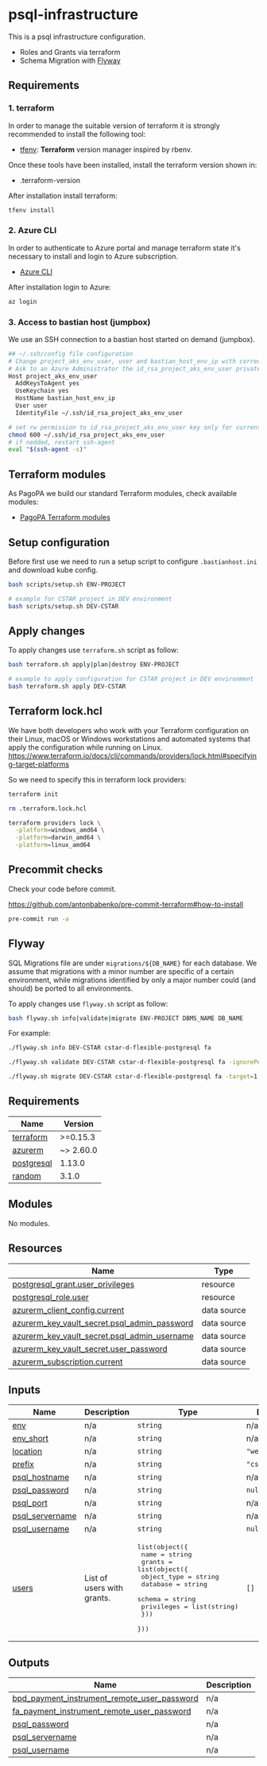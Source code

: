 # psql-infrastructure

This is a psql infrastructure configuration.

- Roles and Grants via terraform
- Schema Migration with [Flyway](https://flywaydb.org/documentation/concepts/migrations.html)

## Requirements

### 1. terraform

In order to manage the suitable version of terraform it is strongly recommended to install the following tool:

- [tfenv](https://github.com/tfutils/tfenv): **Terraform** version manager inspired by rbenv.

Once these tools have been installed, install the terraform version shown in:

- .terraform-version

After installation install terraform:

```sh
tfenv install
```

### 2. Azure CLI

In order to authenticate to Azure portal and manage terraform state it's necessary to install and login to Azure subscription.

- [Azure CLI](https://docs.microsoft.com/it-it/cli/azure/install-azure-cli)

After installation login to Azure:

```sh
az login
```

### 3. Access to bastian host (jumpbox)

We use an SSH connection to a bastian host started on demand (jumpbox).

```sh
## ~/.ssh/config file configuration
# Change project_aks_env_user, user and bastian_host_env_ip with correct values
# Ask to an Azure Administrator the id_rsa_project_aks_env_user private key
Host project_aks_env_user
  AddKeysToAgent yes
  UseKeychain yes
  HostName bastian_host_env_ip
  User user
  IdentityFile ~/.ssh/id_rsa_project_aks_env_user
```

```sh
# set rw permission to id_rsa_project_aks_env_user key only for current user
chmod 600 ~/.ssh/id_rsa_project_aks_env_user
# if nedded, restart ssh-agent
eval "$(ssh-agent -s)"
```

## Terraform modules

As PagoPA we build our standard Terraform modules, check available modules:

- [PagoPA Terraform modules](https://github.com/search?q=topic%3Aterraform-modules+org%3Apagopa&type=repositories)

## Setup configuration

Before first use we need to run a setup script to configure `.bastianhost.ini` and download kube config.

```sh
bash scripts/setup.sh ENV-PROJECT

# example for CSTAR project in DEV environment
bash scripts/setup.sh DEV-CSTAR
```

## Apply changes

To apply changes use `terraform.sh` script as follow:

```sh
bash terraform.sh apply|plan|destroy ENV-PROJECT

# example to apply configuration for CSTAR project in DEV environment
bash terraform.sh apply DEV-CSTAR
```

## Terraform lock.hcl

We have both developers who work with your Terraform configuration on their Linux, macOS or Windows workstations and automated systems that apply the configuration while running on Linux.
<https://www.terraform.io/docs/cli/commands/providers/lock.html#specifying-target-platforms>

So we need to specify this in terraform lock providers:

```sh
terraform init

rm .terraform.lock.hcl

terraform providers lock \
  -platform=windows_amd64 \
  -platform=darwin_amd64 \
  -platform=linux_amd64
```

## Precommit checks

Check your code before commit.

<https://github.com/antonbabenko/pre-commit-terraform#how-to-install>

```sh
pre-commit run -a
```

## Flyway

SQL Migrations file are under `migrations/${DB_NAME}` for each database.
We assume that migrations with a minor number are specific of a certain environment,
while migrations identified by only a major number could (and should) be ported to all environments.

To apply changes use `flyway.sh` script as follow:

```sh
bash flyway.sh info|validate|migrate ENV-PROJECT DBMS_NAME DB_NAME
```

For example:

```sh
./flyway.sh info DEV-CSTAR cstar-d-flexible-postgresql fa
```

```sh
./flyway.sh validate DEV-CSTAR cstar-d-flexible-postgresql fa -ignorePendingMigrations=true
```

```sh
./flyway.sh migrate DEV-CSTAR cstar-d-flexible-postgresql fa -target=1
```

<!-- markdownlint-disable -->
<!-- BEGIN_TF_DOCS -->
## Requirements

| Name | Version |
|------|---------|
| <a name="requirement_terraform"></a> [terraform](#requirement\_terraform) | >=0.15.3 |
| <a name="requirement_azurerm"></a> [azurerm](#requirement\_azurerm) | ~> 2.60.0 |
| <a name="requirement_postgresql"></a> [postgresql](#requirement\_postgresql) | 1.13.0 |
| <a name="requirement_random"></a> [random](#requirement\_random) | 3.1.0 |

## Modules

No modules.

## Resources

| Name | Type |
|------|------|
| [postgresql_grant.user_privileges](https://registry.terraform.io/providers/cyrilgdn/postgresql/1.13.0/docs/resources/grant) | resource |
| [postgresql_role.user](https://registry.terraform.io/providers/cyrilgdn/postgresql/1.13.0/docs/resources/role) | resource |
| [azurerm_client_config.current](https://registry.terraform.io/providers/hashicorp/azurerm/latest/docs/data-sources/client_config) | data source |
| [azurerm_key_vault_secret.psql_admin_password](https://registry.terraform.io/providers/hashicorp/azurerm/latest/docs/data-sources/key_vault_secret) | data source |
| [azurerm_key_vault_secret.psql_admin_username](https://registry.terraform.io/providers/hashicorp/azurerm/latest/docs/data-sources/key_vault_secret) | data source |
| [azurerm_key_vault_secret.user_password](https://registry.terraform.io/providers/hashicorp/azurerm/latest/docs/data-sources/key_vault_secret) | data source |
| [azurerm_subscription.current](https://registry.terraform.io/providers/hashicorp/azurerm/latest/docs/data-sources/subscription) | data source |

## Inputs

| Name | Description | Type | Default | Required |
|------|-------------|------|---------|:--------:|
| <a name="input_env"></a> [env](#input\_env) | n/a | `string` | n/a | yes |
| <a name="input_env_short"></a> [env\_short](#input\_env\_short) | n/a | `string` | n/a | yes |
| <a name="input_location"></a> [location](#input\_location) | n/a | `string` | `"westeurope"` | no |
| <a name="input_prefix"></a> [prefix](#input\_prefix) | n/a | `string` | `"cstar"` | no |
| <a name="input_psql_hostname"></a> [psql\_hostname](#input\_psql\_hostname) | n/a | `string` | n/a | yes |
| <a name="input_psql_password"></a> [psql\_password](#input\_psql\_password) | n/a | `string` | `null` | no |
| <a name="input_psql_port"></a> [psql\_port](#input\_psql\_port) | n/a | `string` | n/a | yes |
| <a name="input_psql_servername"></a> [psql\_servername](#input\_psql\_servername) | n/a | `string` | n/a | yes |
| <a name="input_psql_username"></a> [psql\_username](#input\_psql\_username) | n/a | `string` | `null` | no |
| <a name="input_users"></a> [users](#input\_users) | List of users with grants. | <pre>list(object({<br/>    name = string<br/>    grants = list(object({<br/>      object_type = string<br/>      database    = string<br/>      schema      = string<br/>      privileges  = list(string)<br/>    }))<br/>  }))</pre> | `[]` | no |

## Outputs

| Name | Description |
|------|-------------|
| <a name="output_bpd_payment_instrument_remote_user_password"></a> [bpd\_payment\_instrument\_remote\_user\_password](#output\_bpd\_payment\_instrument\_remote\_user\_password) | n/a |
| <a name="output_fa_payment_instrument_remote_user_password"></a> [fa\_payment\_instrument\_remote\_user\_password](#output\_fa\_payment\_instrument\_remote\_user\_password) | n/a |
| <a name="output_psql_password"></a> [psql\_password](#output\_psql\_password) | n/a |
| <a name="output_psql_servername"></a> [psql\_servername](#output\_psql\_servername) | n/a |
| <a name="output_psql_username"></a> [psql\_username](#output\_psql\_username) | n/a |
<!-- END_TF_DOCS -->
